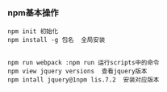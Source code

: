 ### npm基本操作
    npm init 初始化
    npm install -g 包名  全局安装
    
    
    npm run webpack :npm run 运行scripts中的命令
    npm view jquery versions  查看jquery版本
    npm intall jquery@1npm lis.7.2  安装对应版本
